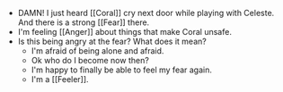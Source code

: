 - DAMN! I just heard [[Coral]] cry next door while playing with Celeste. And there is a strong [[Fear]] there.
- I'm feeling [[Anger]] about things that make Coral unsafe.
- Is this being angry at the fear? What does it mean?
	- I'm afraid of being alone and afraid.
	- Ok who do I become now then?
	- I'm happy to finally be able to feel my fear again.
	- I'm a [[Feeler]].
